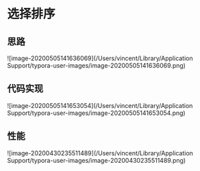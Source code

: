 # 选择排序



## 思路

![image-20200505141636069](/Users/vincent/Library/Application Support/typora-user-images/image-20200505141636069.png)

## 代码实现

![image-20200505141653054](/Users/vincent/Library/Application Support/typora-user-images/image-20200505141653054.png)

## 性能

![image-20200430235511489](/Users/vincent/Library/Application Support/typora-user-images/image-20200430235511489.png)